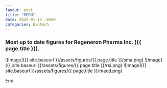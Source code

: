```yaml
---
layout: post
title: "REGN"
date: 2025-01-13 -0500
categories: biotech
---
```


### Most up to date figures for Regeneron Pharma Inc. ({{ page.title }}).

![Image]({{ site.baseurl }}/assets/figures/{{ page.title }}/sma.png)
![Image]({{ site.baseurl }}/assets/figures/{{ page.title }}/rsi.png)
![Image]({{ site.baseurl }}/assets/figures/{{ page.title }}/macd.png)

End.

